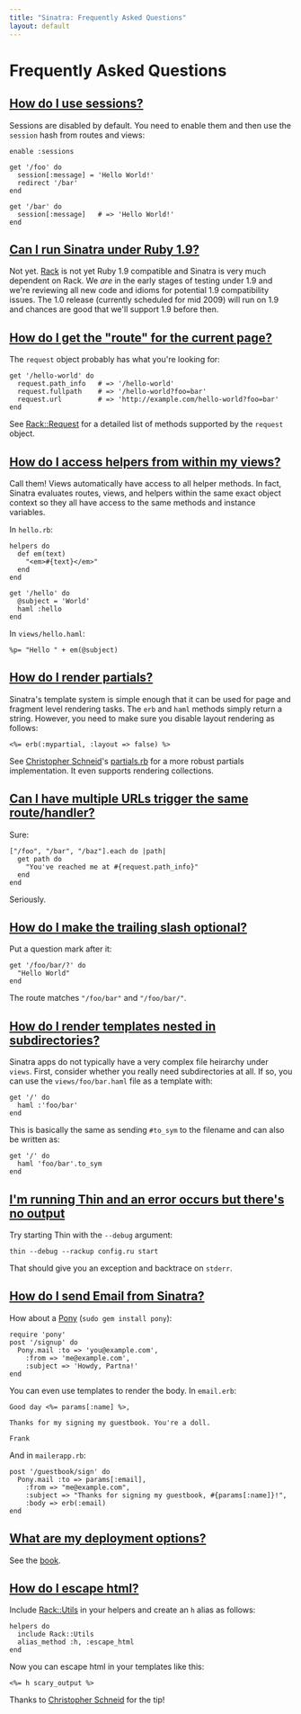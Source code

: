 ```yaml
---
title: "Sinatra: Frequently Asked Questions"
layout: default
---
```


Frequently Asked Questions
==========================

## <a id='sessions' href='#sessions'>How do I use sessions?</a>

Sessions are disabled by default. You need to enable them and then use the
`session` hash from routes and views:

    enable :sessions

    get '/foo' do
      session[:message] = 'Hello World!'
      redirect '/bar'
    end

    get '/bar' do
      session[:message]   # => 'Hello World!'
    end

## <a id='ruby19' href='#ruby19'>Can I run Sinatra under Ruby 1.9?</a>

Not yet. [Rack](http://rack.rubyforge.org/) is not yet Ruby 1.9 compatible
and Sinatra is very much dependent on Rack. We _are_ in the early stages of
testing under 1.9 and we're reviewing all new code and idioms for potential
1.9 compatibility issues. The 1.0 release (currently scheduled for mid 2009)
will run on 1.9 and chances are good that we'll support 1.9 before then.

## <a id='path_info' href='#path_info'>How do I get the "route" for the current page?</a>

The `request` object probably has what you're looking for:

    get '/hello-world' do
      request.path_info   # => '/hello-world'
      request.fullpath    # => '/hello-world?foo=bar'
      request.url         # => 'http://example.com/hello-world?foo=bar'
    end

See [Rack::Request](http://rack.rubyforge.org/doc/classes/Rack/Request.html)
for a detailed list of methods supported by the `request` object.

## <a id='helpview' href='#helpview'>How do I access helpers from within my views?</a>

Call them! Views automatically have access to all helper methods. In fact,
Sinatra evaluates routes, views, and helpers within the same exact object
context so they all have access to the same methods and instance variables.

In `hello.rb`:

    helpers do
      def em(text)
        "<em>#{text}</em>"
      end
    end

    get '/hello' do
      @subject = 'World'
      haml :hello
    end

In `views/hello.haml`:

    %p= "Hello " + em(@subject)

## <a id='partials' href='#partials'>How do I render partials?</a>

Sinatra's template system is simple enough that it can be used for page and
fragment level rendering tasks. The `erb` and `haml` methods simply return a
string. However, you need to make sure you disable layout rendering as
follows:

    <%= erb(:mypartial, :layout => false) %>

See [Christopher Schneid](http://www.gittr.com/)'s
[partials.rb](http://github.com/cschneid/irclogger/blob/master/lib/partials.rb)
for a more robust partials implementation. It even supports rendering
collections.

## <a id='multiroute' href='#multiroute'>Can I have multiple URLs trigger the same route/handler?</a>

Sure:

    ["/foo", "/bar", "/baz"].each do |path|
      get path do
        "You've reached me at #{request.path_info}"
      end
    end

Seriously.

## <a id='slash' href='#slash'>How do I make the trailing slash optional?</a>

Put a question mark after it:

    get '/foo/bar/?' do
      "Hello World"
    end

The route matches `"/foo/bar"` and `"/foo/bar/"`.

## <a id='subdir' href='#subdir'>How do I render templates nested in subdirectories?</a>

Sinatra apps do not typically have a very complex file heirarchy under
`views`. First, consider whether you really need subdirectories at all.
If so, you can use the `views/foo/bar.haml` file as a template with:

    get '/' do
      haml :'foo/bar'
    end

This is basically the same as sending `#to_sym` to the filename and can also
be written as:

    get '/' do
      haml 'foo/bar'.to_sym
    end

## <a id='thindebug' href='#thindebug'>I'm running Thin and an error occurs but there's no output</a>

Try starting Thin with the `--debug` argument:

    thin --debug --rackup config.ru start

That should give you an exception and backtrace on `stderr`.

## <a id='email' href='#email'>How do I send Email from Sinatra?</a>

How about a [Pony](http://adam.blog.heroku.com/past/2008/11/2/pony_the_express_way_to_send_email_from_ruby/)
(`sudo gem install pony`):

    require 'pony'
    post '/signup' do
      Pony.mail :to => 'you@example.com',
        :from => 'me@example.com',
        :subject => 'Howdy, Partna!'
    end

You can even use templates to render the body. In `email.erb`:

    Good day <%= params[:name] %>,

    Thanks for my signing my guestbook. You're a doll.

    Frank

And in `mailerapp.rb`:

    post '/guestbook/sign' do
      Pony.mail :to => params[:email],
        :from => "me@example.com",
        :subject => "Thanks for signing my guestbook, #{params[:name]}!",
        :body => erb(:email)
    end

## <a id='deploy' href='#deploy'>What are my deployment options?</a>

See the [book](book.html#deployment).

## <a id='escape_html' href='#escape_html'>How do I escape html?</a>

Include [Rack::Utils](http://rack.rubyforge.org/doc/classes/Rack/Utils.html)
in your helpers and create an `h` alias as follows:

    helpers do
      include Rack::Utils
      alias_method :h, :escape_html
    end

Now you can escape html in your templates like this:

    <%= h scary_output %>

Thanks to [Christopher Schneid](http://www.gittr.com/index.php/archive/using-rackutils-in-sinatra-escape_html-h-in-rails/)
for the tip!

<!--

### <a id='queue' href='#queue'>How do I process jobs in the background?</a>
### <a id='auth' href='#auth'>How do I use HTTP authorization?</a>
### <a id='auth' href='#auth'>How do I process file uploads?</a>

-->
